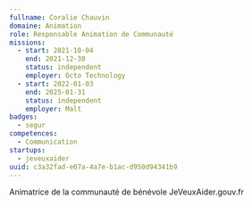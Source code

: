 ```yaml
---
fullname: Coralie Chauvin
domaine: Animation
role: Responsable Animation de Communauté
missions:
  - start: 2021-10-04
    end: 2021-12-30
    status: independent
    employer: Octo Technology
  - start: 2022-01-03
    end: 2025-01-31
    status: independent
    employer: Malt
badges:
  - segur
competences:
  - Communication
startups:
  - jeveuxaider
uuid: c3a32fad-e07a-4a7e-b1ac-d950d94341b9
---
```

Animatrice de la communauté de bénévole JeVeuxAider.gouv.fr